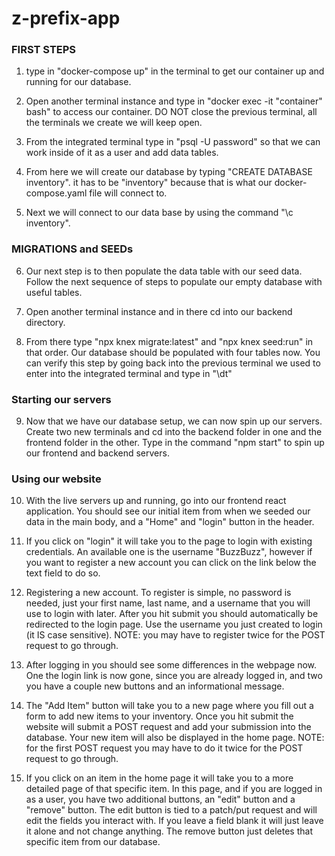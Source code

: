 # z-prefix-app

### FIRST STEPS
1. type in "docker-compose up" in the terminal to get our container up and running for our database.

2. Open another terminal instance and type in "docker exec -it "container" bash" to access our container. DO NOT close the previous terminal, all the terminals we create we will keep open.

3. From the integrated terminal type in "psql -U password" so that we can work inside of it as a user and add data tables.

4. From here we will create our database by typing "CREATE DATABASE inventory". it has to be "inventory" because that is what our docker-compose.yaml file will connect to.

5. Next we will connect to our data base by using the command "\c inventory".

### MIGRATIONS and SEEDs
6. Our next step is to then populate the data table with our seed data. Follow the next sequence of steps to populate our empty database with useful tables.

7. Open another terminal instance and in there cd into our backend directory.

8. From there type "npx knex migrate:latest" and "npx knex seed:run" in that order. Our database should be populated with four tables now. You can verify this step by going back into the previous terminal we used to enter into the integrated terminal and type in "\dt"

### Starting our servers
9. Now that we have our database setup, we can now spin up our servers. Create two new terminals and cd into the backend folder in one and the frontend folder in the other. Type in the command "npm start" to spin up our frontend and backend servers.

### Using our website
10. With the live servers up and running, go into our frontend react application. You should see our initial item from when we seeded our data in the main body, and a "Home" and "login" button in the header. 

11. If you click on "login" it will take you to the page to login with existing credentials. An available one is the username "BuzzBuzz", however if you want to register a new account you can click on the link below the text field to do so.

12. Registering a new account. To register is simple, no password is needed, just your first name, last name, and a username that you will use to login with later. After you hit submit you should automatically be redirected to the login page. Use the username you just created to login (it IS case sensitive). NOTE: you may have to register twice for the POST request to go through.

13. After logging in you should see some differences in the webpage now. One the login link is now gone, since you are already logged in, and two you have a couple new buttons and an informational message. 

14. The "Add Item" button will take you to a new page where you fill out a form to add new items to your inventory. Once you hit submit the website will submit a POST request and add your submission into the database. Your new item will also be displayed in the home page. NOTE: for the first POST request you may have to do it twice for the POST request to go through.

15. If you click on an item in the home page it will take you to a more detailed page of that specific item. In this page, and if you are logged in as a user, you have two additional buttons, an "edit" button and a "remove" button. The edit button is tied to a patch/put request and will edit the fields you interact with. If you leave a field blank it will just leave it alone and not change anything. The remove button just deletes that specific item from our database.
